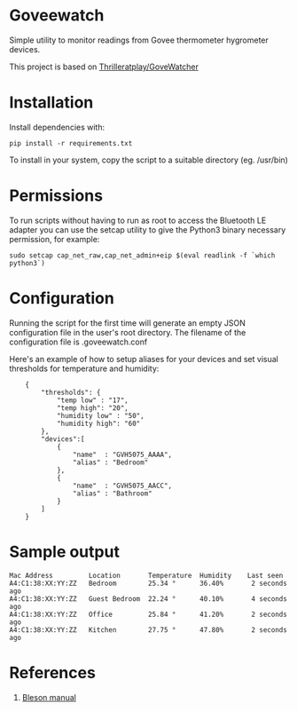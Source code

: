 # Goveewatch

Simple utility to monitor readings from Govee thermometer hygrometer devices.

This project is based on
[Thrilleratplay/GoveWatcher](https://github.com/Thrilleratplay/GoveeWatcher)

# Installation

Install dependencies with:

    pip install -r requirements.txt

To install in your system, copy the script to a suitable directory (eg. /usr/bin)

# Permissions

To run scripts without having to run as root to access the Bluetooth LE adapter
you can use the setcap utility to give the Python3 binary necessary permission,
for example:

    sudo setcap cap_net_raw,cap_net_admin+eip $(eval readlink -f `which python3`)
    
# Configuration

Running the script for the first time will generate an empty JSON configuration 
file in the user's root directory. The filename of the configuration file is
.goveewatch.conf

Here's an example of how to setup aliases for your devices
and set visual thresholds for temperature and humidity:

        {
            "thresholds": { 
                "temp low" : "17",
                "temp high": "20",
                "humidity low" : "50",
                "humidity high": "60"
            },
            "devices":[
                {
                    "name"  : "GVH5075_AAAA",
                    "alias" : "Bedroom"
                },
                {
                    "name"  : "GVH5075_AACC",
                    "alias" : "Bathroom"
                }
            ]
        }


# Sample output

    Mac Address         Location       Temperature  Humidity    Last seen
    A4:C1:38:XX:YY:ZZ   Bedroom        25.34 °      36.40%       2 seconds ago
    A4:C1:38:XX:YY:ZZ   Guest Bedroom  22.24 °      40.10%       4 seconds ago
    A4:C1:38:XX:YY:ZZ   Office         25.84 °      41.20%       2 seconds ago
    A4:C1:38:XX:YY:ZZ   Kitchen        27.75 °      47.80%       2 seconds ago

# References

1. [Bleson manual](https://bleson.readthedocs.io/en/latest/installing.html)
